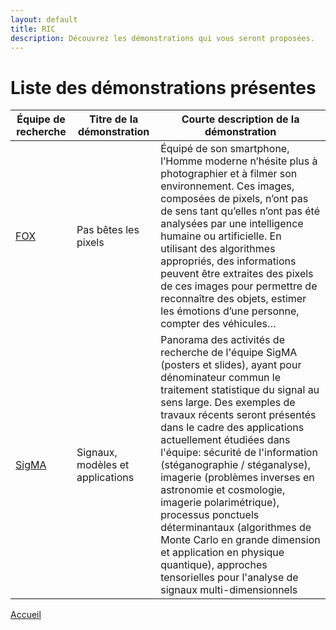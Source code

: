 ```yaml
---
layout: default
title: RIC
description: Découvrez les démonstrations qui vous seront proposées.
---
```


# Liste des démonstrations présentes

| Équipe de recherche | Titre de la démonstration                                    | Courte description de la démonstration                             |
|---------------------|--------------------------------------------------------------|--------------------------------------------------------------------|
| [FOX](https://www.cristal.univ-lille.fr/FOX) | Pas bêtes les pixels      | Équipé de son smartphone, l’Homme moderne n’hésite plus à photographier et à filmer son environnement. Ces images, composées de pixels, n’ont pas de sens tant qu’elles n’ont pas été analysées par une intelligence humaine ou artificielle. En utilisant des algorithmes appropriés, des informations peuvent être extraites des pixels de ces images pour permettre de reconnaître des objets, estimer les émotions d’une personne, compter des véhicules… |
| [SigMA](https://www.cristal.univ-lille.fr/equipes/sigma/) | Signaux, modèles et applications | Panorama des activités de recherche de l'équipe SigMA (posters et slides), ayant pour dénominateur commun le traitement statistique du signal au sens large. Des exemples de travaux récents seront présentés dans le cadre des applications actuellement étudiées dans l'équipe: sécurité de l'information (stéganographie / stéganalyse), imagerie (problèmes inverses en astronomie et cosmologie, imagerie polarimétrique), processus ponctuels déterminantaux (algorithmes de Monte Carlo en grande dimension et application en physique quantique), approches tensorielles pour l'analyse de signaux multi-dimensionnels |


[Accueil](./index.html)
